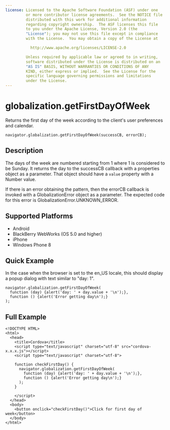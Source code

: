 ```yaml
--- 
license: Licensed to the Apache Software Foundation (ASF) under one
         or more contributor license agreements.  See the NOTICE file
         distributed with this work for additional information
         regarding copyright ownership.  The ASF licenses this file
         to you under the Apache License, Version 2.0 (the
         "License"); you may not use this file except in compliance
         with the License.  You may obtain a copy of the License at

           http://www.apache.org/licenses/LICENSE-2.0

         Unless required by applicable law or agreed to in writing,
         software distributed under the License is distributed on an
         "AS IS" BASIS, WITHOUT WARRANTIES OR CONDITIONS OF ANY
         KIND, either express or implied.  See the License for the
         specific language governing permissions and limitations
         under the License.
---
```


globalization.getFirstDayOfWeek
===========

Returns the first day of the week according to the client's user preferences and calendar.

    navigator.globalization.getFirstDayOfWeek(successCB, errorCB);
    
Description
-----------

The days of the week are numbered starting from 1 where 1 is considered to be Sunday. It returns the day to the successCB callback with a properties object as a parameter. That object should have a ``value`` property with a Number value.

If there is an error obtaining the pattern, then the errorCB callback is invoked with a GlobalizationError object as a parameter. The expected code for this error is GlobalizationError.UNKNOWN\_ERROR.

Supported Platforms
-------------------

- Android
- BlackBerry WebWorks (OS 5.0 and higher)
- iPhone
- Windows Phone 8

Quick Example
-------------

In the case when the browser is set to the en\_US locale, this should display a popup dialog with text similar to "day: 1".

    navigator.globalization.getFirstDayOfWeek(
      function (day) {alert('day: ' + day.value + '\n');},
      function () {alert('Error getting day\n');}
    );

Full Example
------------

    <!DOCTYPE HTML>
    <html>
      <head>
        <title>Cordova</title>
        <script type="text/javascript" charset="utf-8" src="cordova-x.x.x.js"></script>
        <script type="text/javascript" charset="utf-8">
                      
        function checkFirstDay() {
          navigator.globalization.getFirstDayOfWeek(
            function (day) {alert('day: ' + day.value + '\n');},
            function () {alert('Error getting day\n');}
          );
        }
        
        </script>
      </head>
      <body>
        <button onclick="checkFirstDay()">Click for first day of week</button>
      </body>
    </html>

